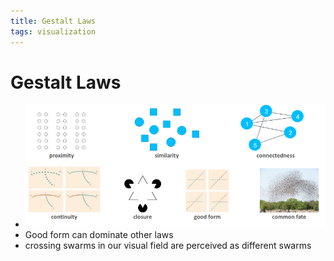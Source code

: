```yaml
---
title: Gestalt Laws
tags: visualization
---
```


# Gestalt Laws
- ![im](assets/Pasted%20Image%2020220418104002.png)
- Good form can dominate other laws
- crossing swarms in our visual field are perceived as different swarms


































































